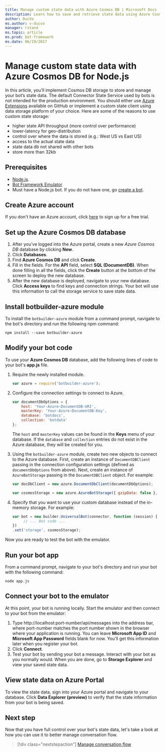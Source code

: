 ```yaml
---
title: Manage custom state data with Azure Cosmos DB | Microsoft Docs
description: Learn how to save and retrieve state data using Azure Cosmos DB with the Bot Builder SDK for Node.js.
author: DucVo
ms.author: v-ducvo
manager: rstand
ms.topic: article
ms.prod: bot-framework
ms.date: 06/19/2017
---
```


# Manage custom state data with Azure Cosmos DB for Node.js

In this article, you’ll implement Cosmos DB storage to store and manage your bot’s state data. The default Connector State Service used by bots is not intended for the production environment. You should either use [Azure Extensions](https://www.npmjs.com/package/botbuilder-azure) available on GitHub or implement a custom state client using data storage platform of your choice. Here are some of the reasons to use custom state storage:

- higher state API throughput (more control over performance)
- lower-latency for geo-distribution
- control over where the data is stored (e.g.: West US vs East US)
- access to the actual state data
- state data db not shared with other bots
- store more than 32kb

## Prerequisites

- [Node.js](https://nodejs.org/en/).
- [Bot Framework Emulator](~/debug-bots-emulator.md)
- Must have a Node.js bot. If you do not have one, go [create a bot](bot-builder-nodejs-quickstart.md). 

## Create Azure account
If you don't have an Azure account, click [here](https://azure.microsoft.com/en-us/free/) to sign up for a free trial.

## Set up the Azure Cosmos DB database
1. After you’ve logged into the Azure portal, create a new *Azure Cosmos DB* database by clicking **New**. 
2. Click **Databases**. 
3. Find **Azure Cosmos DB** and click **Create**.
4. Fill in the fields. For the **API** field, select **SQL (DocumentDB)**. When done filling in all the fields, click the **Create** button at the bottom of the screen to deploy the new database. 
5. After the new database is deployed, navigate to your new database. Click **Access keys** to find keys and connection strings. Your bot will use this information to call the storage service to save state data.

## Install botbuilder-azure module

To install the `botbuilder-azure` module from a command prompt, navigate to the bot's directory and run the following npm command:

```nodejs
npm install --save botbuilder-azure
```

## Modify your bot code

To use your **Azure Cosmos DB** database, add the following lines of code to your bot's **app.js** file.

1. Require the newly installed module.

   ```javascript
   var azure = require('botbuilder-azure'); 
   ```

2. Configure the connection settings to connect to Azure.
   ```javascript
   var documentDbOptions = {
       host: 'Your-Azure-DocumentDB-URI', 
       masterKey: 'Your-Azure-DocumentDB-Key', 
       database: 'botdocs',   
       collection: 'botdata'
   };
   ```
   The `host` and `masterKey` values can be found in the **Keys** menu of your database. If the `database` and `collection` entries do not exist in the Azure database, they will be created for you.

3. Using the `botbuilder-azure` module, create two new objects to connect to the Azure database. First, create an instance of `DocumentDBClient` passing in the connection configuration settings (defined as `documentDbOptions` from above). Next, create an instance of `AzureBotStorage` passing in the `DocumentDBClient` object. For example:
   ```javascript
   var docDbClient = new azure.DocumentDbClient(documentDbOptions);

   var cosmosStorage = new azure.AzureBotStorage({ gzipData: false }, docDbClient);
   ```

4. Specify that you want to use your custom database instead of the in-memory storage. For example:

   ```javascript
   var bot = new builder.UniversalBot(connector, function (session) {
        // ... Bot code ...
   })
   .set('storage', cosmosStorage);
   ```

Now you are ready to test the bot with the emulator.

## Run your bot app

From a command prompt, navigate to your bot's directory and run your bot with the following command:

```nodejs
node app.js
```

## Connect your bot to the emulator

At this point, your bot is running locally. Start the emulator and then connect to your bot from the emulator:

1. Type http://localhost:port-number/api/messages into the address bar, where port-number matches the port number shown in the browser where your application is running. You can leave **Microsoft App ID** and **Microsoft App Password** fields blank for now. You'll get this information later when you register your bot.
2. Click **Connect**.
3. Test your bot by sending your bot a message. Interact with your bot as you normally would. When you are done, go to **Storage Explorer** and view your saved state data.

## View state data on Azure Portal

To view the state data, sign into your Azure portal and navigate to your database. Click  **Data Explorer (preview)** to verify that the state information from your bot is being saved.

## Next step

Now that you have full control over your bot's state data, let's take a look at how you can use it to better manage conversation flow.

> [!div class="nextstepaction"]
> [Manage conversation flow](bot-builder-nodejs-dialog-manage-conversation-flow.md)